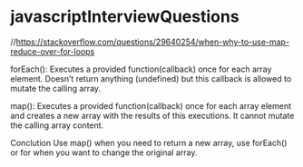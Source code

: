# javascriptInterviewQuestions

//https://stackoverflow.com/questions/29640254/when-why-to-use-map-reduce-over-for-loops

forEach(): Executes a provided function(callback) once for each array element. Doesn’t return anything (undefined) but this callback is allowed to mutate the calling array.

map(): Executes a provided function(callback) once for each array element and creates a new array with the results of this executions. It cannot mutate the calling array content.

Conclution Use map() when you need to return a new array, use forEach() or for when you want to change the original array.
